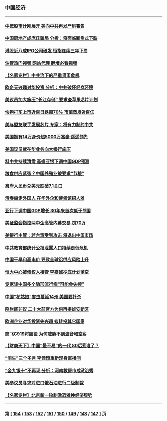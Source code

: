 ### 中国经济
---
#### [中概股审计刚展开 美向中共再发严厉警告](../../pages/ncid283/n13830807.md?09232045) 
#### [中国房地产成庞氏骗局 分析：将面临断崖式下跌](../../pages/ncid283/n13830752.md?09232045) 
#### [港股近八成IPO公司破发 恒指连续三年下跌](../../pages/ncid283/n13830755.md?09232045) 
#### [油管热门视频 网站代理 翻墙必看视频](http://209.222.30.114:81/youtube.html?09232045)
#### [【名家专栏】中共治下的严重货币危机](../../pages/ncid283/n13830462.md?09232045) 
#### [欧企无兴趣对华投资 分析：中共破坏经商环境](../../pages/ncid283/n13830605.md?09232045) 
#### [美议员加大施压“长江存储” 要求查苹果芯片计划](../../pages/ncid283/n13830569.md?09232045) 
#### [快狗打车上市近百日跌超70% 市值蒸发近百亿](../../pages/ncid283/n13830729.md?09232045) 
#### [美与盟友联手发展芯片 专家：将有力制约中共](../../pages/ncid283/n13830450.md?09232045) 
#### [美国拥有14万身价超5000万富豪 遥遥领先](../../pages/ncid283/n13830515.md?09232045) 
#### [美国议员就在华业务向大银行施压](../../pages/ncid283/n13830452.md?09232045) 
#### [料中共持续清零 高盛亚银下调中国GDP预测](../../pages/ncid283/n13830304.md?09232045) 
#### [粮食供应紧张？中国养殖业被要求“节粮”](../../pages/ncid283/n13830088.md?09232045) 
#### [离岸人民币兑美元跌破7.1关口](../../pages/ncid283/n13830040.md?09232045) 
#### [清零逼走外国人 在华外企和使领馆招人难](../../pages/ncid283/n13829979.md?09232045) 
#### [亚行下调中国GDP增长 30年来首次低于邻国](../../pages/ncid283/n13825101.md?09232045) 
#### [美证监会指控两中企高管内幕交易 罚70万](../../pages/ncid283/n13829866.md?09232045) 
#### [美银行主管：若台湾受到攻击 将退出中国市场](../../pages/ncid283/n13829852.md?09232045) 
#### [中共教育部统计公报泄露人口持续走低危机](../../pages/ncid283/n13829463.md?09232045) 
#### [中国干旱和高电价 导致全球铝供应风险上升](../../pages/ncid283/n13829477.md?09232045) 
#### [恒大中心被债权人接管 李嘉诚抄底计划落空](../../pages/ncid283/n13829503.md?09232045) 
#### [专家谈中国多个隐形流行病“可能会失控”](../../pages/ncid283/n13829808.md?09232045) 
#### [中国“花姑娘”害虫蔓延14州 美国要扑杀](../../pages/ncid283/n13829751.md?09232045) 
#### [陷烂尾非议 二十大前官方为何再提雄安新区](../../pages/ncid283/n13829586.md?09232045) 
#### [欧洲企业对华投资失兴趣 拟转投其它国家](../../pages/ncid283/n13829495.md?09232045) 
#### [商飞C919将服役 为何威胁不到波音和空客](../../pages/ncid283/n13829235.md?09232045) 
#### [【财商天下】中国“最不易”的一代 80后惹谁了？](../../pages/ncid283/n13829078.md?09232045) 
#### [“消失”三个多月 李佳琦重新现身直播间](../../pages/ncid283/n13829168.md?09232045) 
#### [“金九银十”不再现 分析：河南救房市成政治秀](../../pages/ncid283/n13828881.md?09232045) 
#### [美参议员寻求对进口俄石油进行二级制裁](../../pages/ncid283/n13829145.md?09232045) 
#### [【名家专栏】北京新一轮刺激恐难挽经济颓势](../../pages/ncid283/n13828954.md?09232045) 

---
#### 第 [ [154](./154.md?09232045) / [153](./153.md?09232045) / [152](./152.md?09232045) / [151](./151.md?09232045) / [150](./150.md?09232045) / [149](./149.md?09232045) / [148](./148.md?09232045) / [147](./147.md?09232045) ] 页
